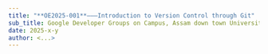 ```yaml
---
title: "**OE2025-001**———Introduction to Version Control through Git"
sub_title: Google Developer Groups on Campus, Assam down town University
date: 2025-x-y
author: <...>
---
```


<!-- new_line -->
<!-- include: ./chapters/1_0_a.md -->
<!-- column_layout: [1, 1] -->
<!-- column: 0 -->
<!-- include: ./chapters/1_0_b.md -->
<!-- column: 1 -->
<!-- include: ./chapters/1_0_c.md -->
<!-- reset_layout -->
<!-- end_slide -->

<!-- new_line -->
<!-- include: ./chapters/1_1.md -->
<!-- end_slide -->

<!-- new_line -->
<!-- include: ./chapters/1_2_a.md -->
<!-- end_slide -->

<!-- new_line -->
<!-- include: ./chapters/1_2_b.md -->
<!-- end_slide -->

<!-- new_line -->
<!-- include: ./chapters/1_2_c.md -->
<!-- end_slide -->

<!-- new_line -->
<!-- include: ./chapters/1_3.md -->
<!-- end_slide -->

<!-- new_line -->
<!-- column_layout: [1, 1] -->
<!-- column: 0 -->
<!-- include: ./chapters/1_4_a.md -->
<!-- column: 1 -->
<!-- include: ./chapters/1_4_b.md -->
<!-- reset_layout -->
<!-- end_slide -->

<!-- new_line -->
<!-- include: ./chapters/1_5.md -->
<!-- end_slide -->

<!-- new_line -->
<!-- include: ./chapters/1_6.md -->
<!-- end_slide -->

<!-- new_line -->
<!-- include: ./chapters/1_7.md -->
<!-- end_slide -->
